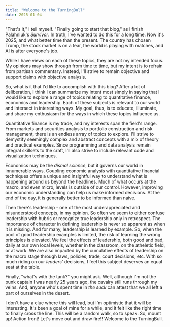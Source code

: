 ```yaml
---
title: "Welcome to the TurningBull"
date: 2025-01-04
---
```


"That's it," I tell myself.  "Finally going to start that blog," as I finish Palahniuk's *Survivor*.  In truth, I've wanted to do this for a long time.  Now it's 2025, and what better time than the present.  The country has chosen Trump, the stock market is on a tear, the world is playing with matches, and AI is after everyone's job.  

While I have views on each of these topics, they are not my intended focus.  My opinions may show through from time to time, but my intent is to refrain from partisan commentary.  Instead, I'll strive to remain objective and support claims with objective analysis.  

So, what is it that I'd like to accomplish with this blog?  After a lot of deliberation, I think I can summarize my intent most simply in saying that I would like to explore a range of topics relating to quantitative finance, economics and leadership.  Each of these subjects is relevant to our world and intersect in interesting ways.  My goal, thus, is to educate, illuminate, and share my enthusiasm for the ways in which these topics influence us.

Quantitative finance is my trade, and my interests span the field's range.  From markets and securities analysis to portfolio construction and risk management, there is an endless array of topics to explore.  I'll strive to demystify seemingly complex and abstract concepts with a mix of theory and practical examples.  Since programming and data analysis remain integral skillsets to the craft, I'll also strive to include relevant code and visualization techniques.

Economics may be the *dismal science*, but it governs our world in innumerable ways.  Coupling economic analysis with quantitative financial techniques offers a unique and insightful way to understand what is happening around us beyond the headlines.  Much of what occurs at the macro, and even micro, levels is outside of our control.  However, improving our economic understanding can help us make informed decisions.  At the end of the day, it is generally better to be informed than naive.  

Then there's leadership - one of the most underappreciated and misunderstood concepts, in my opinion.  So often we seem to either confuse leadership with hubris or recognize true leadership only in retrospect.  The importance of character in defining leadership is never so apparent as when it is missing.  And for many, leadership is learned by example.  So, when the pool of good leadership examples is limited, the risk of learning the wrong principles is elevated.  We feel the effects of leadership, both good and bad, daily at our own local levels, whether in the classroom, on the atheletic field, or at work.  We are also impacted by the cumulative effects of leadership on the macro stage through laws, policies, trade, court decisions, etc.  With so much riding on our *leaders'* decisions, I feel this subject deserves an equal seat at the table.

Finally, "what's with the tank?" you might ask.  Well, although I'm not the punk captain I was nearly 25 years ago, the cavalry still runs through my veins.  And, anyone who's spent time in *the suck* can attest that we all left a part of ourselves in the desert.

I don't have a clue where this will lead, but I'm optimistic that it will be interesting.  It's been a goal of mine for a while, and it felt like the right time to finally cross the line.  This will be a random walk, so to speak.  So, mount up!  Action front!  Let's move out and draw fire!!  Welcome to the TurningBull.